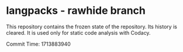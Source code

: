 # langpacks - rawhide branch

This repository contains the frozen state of the repository.
Its history is cleared. It is used only for static code
analysis with Codacy.

Commit Time: 1713883940